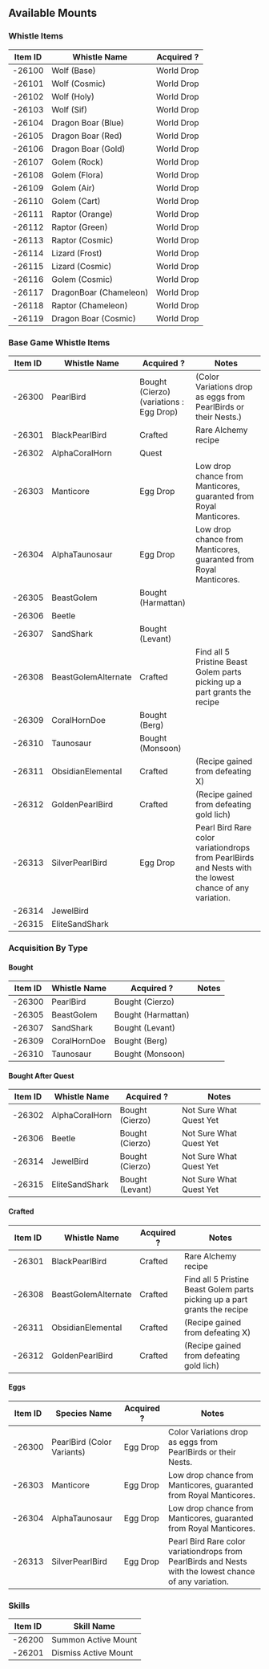 ## Available Mounts


### Whistle Items
| Item ID | Whistle Name | Acquired ? |
| --------| ------------- | ----------|
| -26100  | Wolf (Base)  | World Drop |
| -26101  | Wolf (Cosmic)  | World Drop |
| -26102  | Wolf (Holy)  | World Drop |
| -26103  | Wolf (Sif)  | World Drop |
| -26104  | Dragon Boar (Blue)  | World Drop |
| -26105  | Dragon Boar (Red)  | World Drop |
| -26106  | Dragon Boar (Gold)  | World Drop |
| -26107  | Golem (Rock)  | World Drop |
| -26108  | Golem (Flora)  | World Drop |
| -26109  | Golem (Air)  | World Drop |
| -26110  | Golem (Cart)  | World Drop |
| -26111  | Raptor (Orange)  | World Drop |
| -26112  | Raptor (Green)  | World Drop |
| -26113  | Raptor (Cosmic)  | World Drop |
| -26114  | Lizard (Frost)  | World Drop |
| -26115  | Lizard (Cosmic)  | World Drop |
| -26116  | Golem (Cosmic)  | World Drop |
| -26117  | DragonBoar (Chameleon)  | World Drop |
| -26118  | Raptor (Chameleon)  | World Drop |
| -26119  | Dragon Boar (Cosmic)  | World Drop |


### Base Game Whistle Items
| Item ID | Whistle Name | Acquired ? | Notes |
| --------| -------------| -----------| ------|
| -26300  | PearlBird  | Bought (Cierzo) (variations : Egg Drop) |  (Color Variations drop as eggs from PearlBirds or their Nests.) |
| -26301  | BlackPearlBird  | Crafted | Rare Alchemy recipe |
| -26302  | AlphaCoralHorn  | Quest |
| -26303  | Manticore  | Egg Drop | Low drop chance from Manticores, guaranted from Royal Manticores. |
| -26304  | AlphaTaunosaur  | Egg Drop | Low drop chance from Manticores, guaranted from Royal Manticores. |
| -26305  | BeastGolem  | Bought (Harmattan) |
| -26306  | Beetle  |
| -26307  | SandShark  | Bought (Levant) |
| -26308  | BeastGolemAlternate  | Crafted | Find all 5 Pristine Beast Golem parts picking up a part grants the recipe |
| -26309  | CoralHornDoe  | Bought (Berg) |
| -26310  | Taunosaur  | Bought (Monsoon) |
| -26311  | ObsidianElemental | Crafted | (Recipe gained from defeating X)
| -26312  | GoldenPearlBird | Crafted  | (Recipe gained from defeating gold lich)
| -26313  | SilverPearlBird | Egg Drop |  Pearl Bird Rare color variationdrops from PearlBirds and Nests with the lowest chance of any variation. |
| -26314  | JewelBird |
| -26315  | EliteSandShark |


### Acquisition By Type

#### Bought
| Item ID | Whistle Name | Acquired ? | Notes |
| --------| -------------| -----------| ------|
| -26300  | PearlBird  | Bought (Cierzo) |
| -26305  | BeastGolem  | Bought (Harmattan) |
| -26307  | SandShark  | Bought (Levant) |
| -26309  | CoralHornDoe  | Bought (Berg) |
| -26310  | Taunosaur  | Bought (Monsoon) |

#### Bought After Quest
| Item ID | Whistle Name | Acquired ? | Notes |
| --------| -------------| -----------| ------|
| -26302  | AlphaCoralHorn  | Bought (Cierzo) | Not Sure What Quest Yet |
| -26306  | Beetle  | Bought (Cierzo) | Not Sure What Quest Yet |
| -26314  | JewelBird | Bought (Cierzo) | Not Sure What Quest Yet |
| -26315  | EliteSandShark | Bought (Levant) | Not Sure What Quest Yet |

#### Crafted
| Item ID | Whistle Name | Acquired ? | Notes |
| --------| -------------| -----------| ------|
| -26301  | BlackPearlBird  | Crafted | Rare Alchemy recipe |
| -26308  | BeastGolemAlternate  | Crafted | Find all 5 Pristine Beast Golem parts picking up a part grants the recipe |
| -26311  | ObsidianElemental | Crafted | (Recipe gained from defeating X)
| -26312  | GoldenPearlBird | Crafted  | (Recipe gained from defeating gold lich)


#### Eggs
| Item ID | Species Name | Acquired ? | Notes |
| --------| -------------| -----------| ------|
| -26300  | PearlBird (Color Variants)  | Egg Drop |  Color Variations drop as eggs from PearlBirds or their Nests. |
| -26303  | Manticore  | Egg Drop | Low drop chance from Manticores, guaranted from Royal Manticores. |
| -26304  | AlphaTaunosaur  | Egg Drop | Low drop chance from Manticores, guaranted from Royal Manticores. |
| -26313  | SilverPearlBird | Egg Drop |  Pearl Bird Rare color variationdrops from PearlBirds and Nests with the lowest chance of any variation. |


### Skills
| Item ID | Skill Name |
| --------| ------------- |
| -26200  | Summon Active Mount  |
| -26201  | Dismiss Active Mount  |
